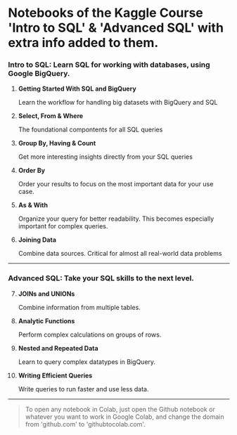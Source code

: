 
# Notebooks of the Kaggle Course '**Intro to SQL**' & '**Advanced SQL**' with extra info added to them.


### Intro to SQL: Learn SQL for working with databases, using Google BigQuery.
01. **Getting Started With SQL and BigQuery**
    
    Learn the workflow for handling big datasets with BigQuery and SQL

02. **Select, From & Where**

    The foundational compontents for all SQL queries

03. **Group By, Having & Count**

    Get more interesting insights directly from your SQL queries

04. **Order By**

    Order your results to focus on the most important data for your use case.

05. **As & With**

    Organize your query for better readability. This becomes especially important for complex queries.

06. **Joining Data**
        
    Combine data sources. Critical for almost all real-world data problems

---

### Advanced SQL: Take your SQL skills to the next level.


07. **JOINs and UNIONs**

    Combine information from multiple tables.

08. **Analytic Functions**
        
    Perform complex calculations on groups of rows.

09. **Nested and Repeated Data**
        
    Learn to query complex datatypes in BigQuery.

10. **Writing Efficient Queries**
        
    Write queries to run faster and use less data.

---

> To open any notebook in Colab, just open the Github notebook or whatever you want to work in Google Colab, and change the domain from 'github.com' to 'githubtocolab.com'. 
